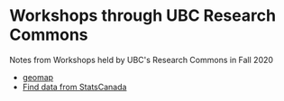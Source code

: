 # Workshops through UBC Research Commons #

Notes from Workshops held by UBC's Research Commons in Fall 2020


- [geomap](notes/geomap.md)
- [Find data from StatsCanada](notes/stats-can.md)
